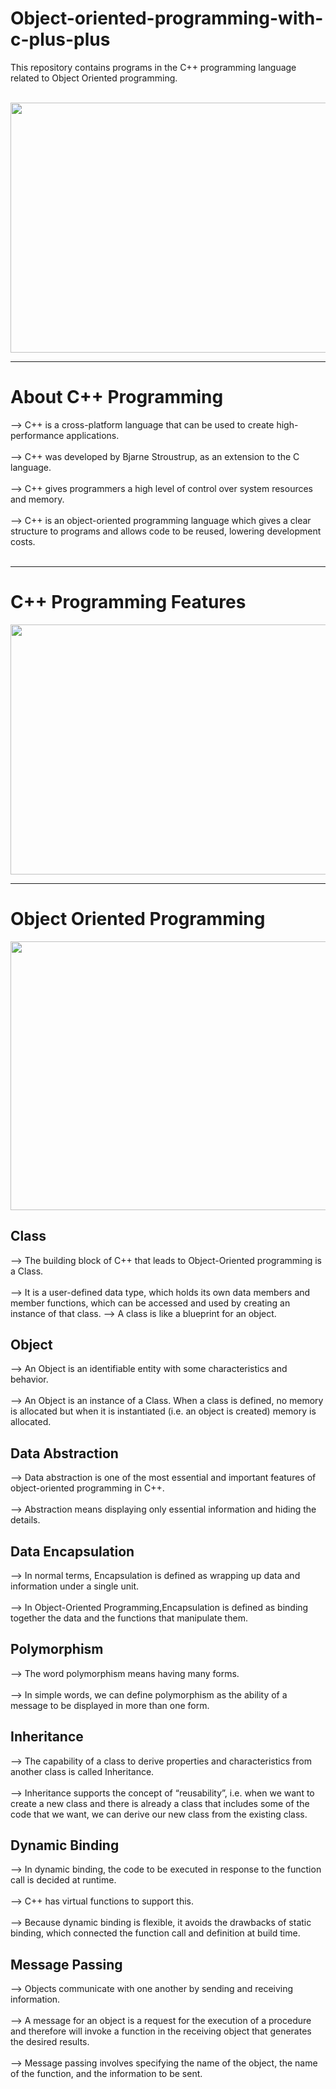 # Object-oriented-programming-with-c-plus-plus
This repository contains programs in the C++ programming language related to Object Oriented programming.<br><br>

<img src = "https://github.com/madhurimarawat/Object-oriented-programming-with-c-plus-plus/assets/105432776/1284d625-f4b2-403d-ae65-220bc47ee950" height=400px width=650px>

---

<h1>About C++ Programming</h1>
--> C++ is a cross-platform language that can be used to create high-performance applications.<br><br>
--> C++ was developed by Bjarne Stroustrup, as an extension to the C language.<br><br>
--> C++ gives programmers a high level of control over system resources and memory.<br><br>
--> C++ is an object-oriented programming language which gives a clear structure to programs and allows code to be reused, lowering development costs.<br><br>

---

<h1>C++ Programming Features</h1>

<img src="https://github.com/madhurimarawat/Object-oriented-programming-with-c-plus-plus/assets/105432776/3062241f-9f30-4a81-a0bc-9627eaa39f5c" height=400 width=650>

---
<h1> Object Oriented Programming</h1>

<img src="https://github.com/madhurimarawat/Object-oriented-programming-with-c-plus-plus/assets/105432776/a5982638-92e3-4920-9b67-c0b60ff2ffd7" height=430 width=650>
<br>
<h2>Class</h2>
--> The building block of C++ that leads to Object-Oriented programming is a Class.<br><br>
--> It is a user-defined data type, which holds its own data members and member functions, which can be accessed and used by creating an instance of that class.
--> A class is like a blueprint for an object.<br>

<h2>Object</h2>
--> An Object is an identifiable entity with some characteristics and behavior.<br><br>
--> An Object is an instance of a Class. When a class is defined, no memory is allocated but when it is instantiated (i.e. an object is created) memory is allocated.<br>

<h2>Data Abstraction</h2>
--> Data abstraction is one of the most essential and important features of object-oriented programming in C++.<br><br>
--> Abstraction means displaying only essential information and hiding the details. <br>

<h2>Data Encapsulation</h2>
--> In normal terms, Encapsulation is defined as wrapping up data and information under a single unit. <br><br>
--> In Object-Oriented Programming,Encapsulation is defined as binding together the data and the functions that manipulate them.<br>

<h2>Polymorphism</h2>
--> The word polymorphism means having many forms. <br><br>
--> In simple words, we can define polymorphism as the ability of a message to be displayed in more than one form. <br>

<h2>Inheritance</h2>
--> The capability of a class to derive properties and characteristics from another class is called Inheritance.<br><br>
--> Inheritance supports the concept of “reusability”, i.e. when we want to create a new class and there is already a class that includes some of the code that we want, we can derive our new class from the existing class. <br>

<h2>Dynamic Binding</h2>
--> In dynamic binding, the code to be executed in response to the function call is decided at runtime.<br><br>
--> C++ has virtual functions to support this.<br><br>
--> Because dynamic binding is flexible, it avoids the drawbacks of static binding, which connected the function call and definition at build time.<br>

<h2>Message Passing</h2>
--> Objects communicate with one another by sending and receiving information.<br><br>
--> A message for an object is a request for the execution of a procedure and therefore will invoke a function in the receiving object that generates the desired results.<br><br>
--> Message passing involves specifying the name of the object, the name of the function, and the information to be sent.
